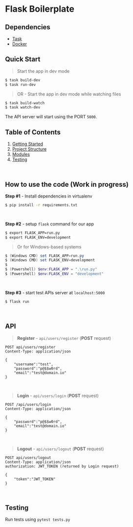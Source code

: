 # Flask Boilerplate

## Dependencies

- [Task](https://taskfile.dev/installation/)
- [Docker](https://www.docker.com/)

## Quick Start

> Start the app in dev mode

```bash
$ task build-dev
$ task run-dev
```

> OR - Start the app in dev mode while watching files

```bash
$ task build-watch
$ task watch-dev
```

The API server will start using the PORT `5000`.

## Table of Contents

1. [Getting Started](#getting-started)
2. [Project Structure](#project-structure)
3. [Modules](#modules)
4. [Testing](#testing)

<br />

## How to use the code (Work in progress)

**Step #1** - Install dependencies in virtualenv

```bash
$ pip install -r requirements.txt
```

<br />

**Step #2** - setup `flask` command for our app

```bash
$ export FLASK_APP=run.py
$ export FLASK_ENV=development
```

> Or for Windows-based systems

```powershell
$ (Windows CMD) set FLASK_APP=run.py
$ (Windows CMD) set FLASK_ENV=development
$
$ (Powershell) $env:FLASK_APP = ".\run.py"
$ (Powershell) $env:FLASK_ENV = "development"
```

<br />

**Step #3** - start test APIs server at `localhost:5000`

```bash
$ flask run
```

<br />

## API

> **Register** - `api/users/register` (**POST** request)

```
POST api/users/register
Content-Type: application/json

{
    "username":"test",
    "password":"p@$$w0rd",
    "email":"test@domain.io"
}
```

<br />

> **Login** - `api/users/login` (**POST** request)

```
POST /api/users/login
Content-Type: application/json

{
    "password":"p@$$w0rd",
    "email":"test@domain.io"
}
```

<br />

> **Logout** - `api/users/logout` (**POST** request)

```
POST api/users/logout
Content-Type: application/json
authorization: JWT_TOKEN (returned by Login request)

{
    "token":"JWT_TOKEN"
}
```

<br />

## Testing

Run tests using `pytest tests.py`

<br />
